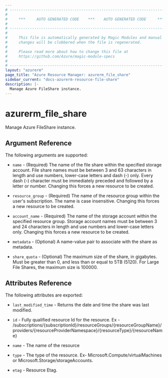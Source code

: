 ```yaml
---
# ----------------------------------------------------------------------------
#
#     ***     AUTO GENERATED CODE    ***    AUTO GENERATED CODE     ***
#
# ----------------------------------------------------------------------------
#
#     This file is automatically generated by Magic Modules and manual
#     changes will be clobbered when the file is regenerated.
#
#     Please read more about how to change this file at
#     https://github.com/Azure/magic-module-specs
#
# ----------------------------------------------------------------------------
layout: "azurerm"
page_title: "Azure Resource Manager: azurerm_file_share"
sidebar_current: "docs-azurerm-resource-file-share"
description: |-
  Manage Azure FileShare instance.
---
```


# azurerm_file_share

Manage Azure FileShare instance.


## Argument Reference

The following arguments are supported:

* `name` - (Required) The name of the file share within the specified storage account. File share names must be between 3 and 63 characters in length and use numbers, lower-case letters and dash (-) only. Every dash (-) character must be immediately preceded and followed by a letter or number. Changing this forces a new resource to be created.

* `resource_group` - (Required) The name of the resource group within the user's subscription. The name is case insensitive. Changing this forces a new resource to be created.

* `account_name` - (Required) The name of the storage account within the specified resource group. Storage account names must be between 3 and 24 characters in length and use numbers and lower-case letters only. Changing this forces a new resource to be created.

* `metadata` - (Optional) A name-value pair to associate with the share as metadata.

* `share_quota` - (Optional) The maximum size of the share, in gigabytes. Must be greater than 0, and less than or equal to 5TB (5120). For Large File Shares, the maximum size is 100000.

## Attributes Reference

The following attributes are exported:

* `last_modified_time` - Returns the date and time the share was last modified.

* `id` - Fully qualified resource Id for the resource. Ex - /subscriptions/{subscriptionId}/resourceGroups/{resourceGroupName}/providers/{resourceProviderNamespace}/{resourceType}/{resourceName}

* `name` - The name of the resource

* `type` - The type of the resource. Ex- Microsoft.Compute/virtualMachines or Microsoft.Storage/storageAccounts.

* `etag` - Resource Etag.
